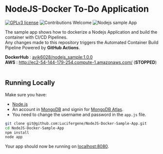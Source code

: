 # NodeJS-Docker To-Do Application
[![GPLv3 license](https://img.shields.io/badge/License-MIT-blue.svg)](http://perso.crans.org/besson/LICENSE.html)
![Contributions Welcome](https://img.shields.io/badge/contributions-welcome-brightgreen.svg?style=flat)
![Nodejs sample App](https://github.com/Lucifergene/NodeJS-Docker-Sample-App/workflows/Nodejs%20sample%20App/badge.svg)

<p> The sample app shows how to dockerize a Nodejs Application and build the container with CI/CD Pipelines. <br>
    Any changes made to this repository triggers the Automated Container Build Pipeline Powered by <b>GitHub Actions</b>.
</p>

**DockerHub** : [avik6028/nodejs_sample:1.0.0](https://hub.docker.com/r/avik6028/nodejs_sample) <br>
**AWS** : http://ec2-54-144-179-254.compute-1.amazonaws.com/ (**STOPPED**)
<br>
<br>

## Running Locally

Make sure you have:
* [Node.js](http://nodejs.org/)
* An account in [MongoDB](https://account.mongodb.com/account/login) and signin for [MongoDB Atlas](https://www.mongodb.com/cloud/atlas). 
* You need to change the username and password in the `app.js` file.

```sh
git clone git@github.com:Lucifergene/NodeJS-Docker-Sample-App.git
cd NodeJS-Docker-Sample-App
npm install
node app
```

Your app should now be running on [localhost:8080](http://localhost:8080/).
